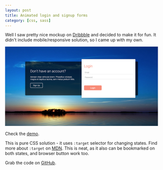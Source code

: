 ```yaml
---
layout: post
title: Animated login and signup forms
category: [css, sass]
---
```


Well I saw pretty nice mockup on [Dribbble](https://dribbble.com/shots/2311260-Day-1-Sign-Up-and-Login-Animated-Download-Template)
and decided to make it for fun. It didn't include mobile/responsive solution, so I came up with my own.

<a href="http://stanko.github.io/animated-onboarding/">
  <img src="/public/img/projects/animated-onboarding.png" alt="Demo - Animated login and signup forms">
</a>

Check the [demo](http://stanko.github.io/animated-onboarding/).

This is pure CSS solution - it uses `:target` selector for changing states.
Find more about `:target` on [MDN](https://developer.mozilla.org/en-US/docs/Web/CSS/:target).
This is neat, as it also can be bookmarked on both states, and browser button work too.

Grab the code on [GitHub](https://github.com/Stanko/animated-onboarding).
